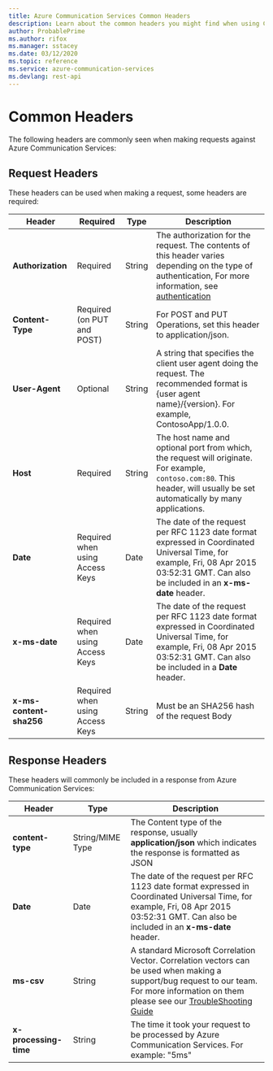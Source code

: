 ```yaml
---
title: Azure Communication Services Common Headers
description: Learn about the common headers you might find when using Communication Services REST APIs
author: ProbablePrime
ms.author: rifox
ms.manager: sstacey
ms.date: 03/12/2020
ms.topic: reference
ms.service: azure-communication-services
ms.devlang: rest-api
---
```

# Common Headers

The following headers are commonly seen when making requests against Azure Communication Services:

## Request Headers

These headers can be used when making a request, some headers are required:

| Header                  | Required                        | Type   | Description                                                                                                                                                                            |
| ----------------------- | ------------------------------- | ------ | -------------------------------------------------------------------------------------------------------------------------------------------------------------------------------------- |
| **Authorization**       | Required                        | String | The authorization for the request. The contents of this header varies depending on the type of authentication, For more information, see [authentication](authentication.md)           |
| **Content-Type**        | Required (on PUT and POST)      | String | For POST and PUT Operations, set this header to application/json.                                                                                                                      |
| **User-Agent**          | Optional                        | String | A string that specifies the client user agent doing the request. The recommended format is {user agent name}/{version}. For example, ContosoApp/1.0.0.                                 |
| **Host**                | Required                        | String | The host name and optional port from which, the request will originate. For example, `contoso.com:80`. This header, will usually be set automatically by many applications.            |
| **Date**                | Required when using Access Keys | Date   | The date of the request per RFC 1123 date format expressed in Coordinated Universal Time, for example, Fri, 08 Apr 2015 03:52:31 GMT. Can also be included in an **x-ms-date** header. |
| **x-ms-date**           | Required when using Access Keys | Date   | The date of the request per RFC 1123 date format expressed in Coordinated Universal Time, for example, Fri, 08 Apr 2015 03:52:31 GMT. Can also be included in a **Date** header.       |
| **x-ms-content-sha256** | Required when using Access Keys | String | Must be an SHA256 hash of the request Body                                                                                                                                             |

## Response Headers

These headers will commonly be included in a response from Azure Communication Services:

| Header                | Type             | Description                                                                                                                                                                                                                                                                        |
| --------------------- | ---------------- | ---------------------------------------------------------------------------------------------------------------------------------------------------------------------------------------------------------------------------------------------------------------------------------- |
| **content-type**      | String/MIME Type | The Content type of the response, usually **application/json** which indicates the response is formatted as JSON                                                                                                                                                                   |
| **Date**              | Date             | The date of the request per RFC 1123 date format expressed in Coordinated Universal Time, for example, Fri, 08 Apr 2015 03:52:31 GMT. Can also be included in an **x-ms-date** header.                                                                                             |
| **ms-csv**            | String           | A standard Microsoft Correlation Vector. Correlation vectors can be used when making a support/bug request to our team. For more information on them please see our [TroubleShooting Guide](https://docs.microsoft.com/azure/communication-services/concepts/troubleshooting-info) |
| **x-processing-time** | String           | The time it took your request to be processed by Azure Communication Services. For example: "5ms"                                                                                                                                                                                  |
